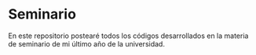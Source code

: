 # Seminario
En este repositorio postearé todos los códigos desarrollados en la materia de seminario de mi último año de la universidad.
